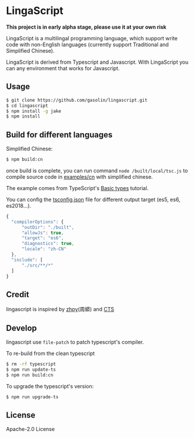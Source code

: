 # LingaScript

**This project is in early alpha stage, please use it at your own risk**

LingaScript is a multilingal programming language, which support write code with non-English languages (currently support Traditional and Simplified Chinese).

LingaScript is derived from Typescript and Javascript. With LingaScript you can any environment that works for Javascript.

## Usage

```sh
$ git clone https://github.com/gasolin/lingascript.git
$ cd lingascript
$ npm install -g jake
$ npm install
```

## Build for different languages

Simplified Chinese:

```sh
$ npm build:cn
```

once build is complete, you can run command `node /built/local/tsc.js` to compile source code in [examples/cn](https://github.com/gasolin/lingascript/tree/master/examples/cn) with simplified chinese.

The example comes from TypeScript's [Basic types](https://www.typescriptlang.org/docs/handbook/basic-types.html) tutorial.

You can config the [tsconfig.json](https://www.typescriptlang.org/docs/handbook/compiler-options.html
) file for different output target (es5, es6, es2018...).

```js
{
  "compilerOptions": {
      "outDir": "./built",
      "allowJs": true,
      "target": "es6",
      "diagnostics": true,
      "locale": "zh-CN"
  },
  "include": [
      "./src/**/*"
  ]
}
```


## Credit

lingascript is inspired by [zhpy](https://github.com/gasolin/zhpy/)(周蟒) and [CTS](https://github.com/program-in-chinese/CTS/)


## Develop

lingascript use `file-patch` to patch typescript's compiler.


To re-build from the clean typescript

```sh
$ rm -rf typescript
$ npm run update-ts
$ npm run build:cn
```

To upgrade the typescript's version:

```sh
$ npm run upgrade-ts
```

## License

Apache-2.0 License
